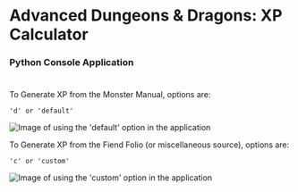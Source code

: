 # Advanced Dungeons & Dragons: XP Calculator
### Python Console Application
 
# 
To Generate XP from the Monster Manual, options are:
```
'd' or 'default'
```
![Image of using the 'default' option in the application](https://github.com/user-attachments/assets/06d9bff0-97cb-4214-a477-243ae66dfaa9)

To Generate XP from the Fiend Folio (or miscellaneous source), options are:
```
'c' or 'custom'
```
![Image of using the 'custom' option in the application](https://github.com/user-attachments/assets/ae867749-a6c4-437f-9826-772942c9570b)
